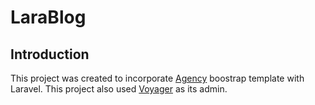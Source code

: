 
# LaraBlog

## Introduction

This project was created to incorporate [Agency](https://startbootstrap.com/template-overviews/agency/) boostrap template with Laravel. This project also used [Voyager](https://laravelvoyager.com/) as its admin.
